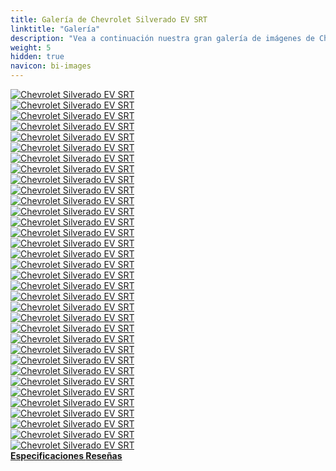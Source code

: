 ```yaml
---
title: Galería de Chevrolet Silverado EV SRT
linktitle: "Galería"
description: "Vea a continuación nuestra gran galería de imágenes de Chevrolet Silverado EV SRT. Haga clic en las imágenes para versiones en alta resolución."
weight: 5
hidden: true
navicon: bi-images
---
```

<!-- markdownlint-disable MD033 -->
<div class="row" id ="my-gallery">
	<div class="pswp-grid-item col-6 col-md-4">
		<a href="https://media.evkx.net/multimedia/models/chevrolet/silverado_ev/silverado_ev_srt/chargeport_1.jpg"
data-pswp-src="https://media.evkx.net/multimedia/models/chevrolet/silverado_ev/silverado_ev_srt/chargeport_1.jpg"
data-pswp-width="3000"
data-pswp-height="1635" 
target="_blank">
			<img src="https://media.evkx.net/multimedia/models/chevrolet/silverado_ev/silverado_ev_srt/chargeport_1_xst.jpg" alt="Chevrolet Silverado EV SRT" class="img-fluid " />
		</a>
	</div>
	<div class="pswp-grid-item col-6 col-md-4">
		<a href="https://media.evkx.net/multimedia/models/chevrolet/silverado_ev/silverado_ev_srt/charging_1.jpg"
data-pswp-src="https://media.evkx.net/multimedia/models/chevrolet/silverado_ev/silverado_ev_srt/charging_1.jpg"
data-pswp-width="3000"
data-pswp-height="1728" 
target="_blank">
			<img src="https://media.evkx.net/multimedia/models/chevrolet/silverado_ev/silverado_ev_srt/charging_1_xst.jpg" alt="Chevrolet Silverado EV SRT" class="img-fluid " />
		</a>
	</div>
	<div class="pswp-grid-item col-6 col-md-4">
		<a href="https://media.evkx.net/multimedia/models/chevrolet/silverado_ev/silverado_ev_srt/details_1.jpg"
data-pswp-src="https://media.evkx.net/multimedia/models/chevrolet/silverado_ev/silverado_ev_srt/details_1.jpg"
data-pswp-width="3000"
data-pswp-height="2001" 
target="_blank">
			<img src="https://media.evkx.net/multimedia/models/chevrolet/silverado_ev/silverado_ev_srt/details_1_xst.jpg" alt="Chevrolet Silverado EV SRT" class="img-fluid " />
		</a>
	</div>
	<div class="pswp-grid-item col-6 col-md-4">
		<a href="https://media.evkx.net/multimedia/models/chevrolet/silverado_ev/silverado_ev_srt/details_2.jpg"
data-pswp-src="https://media.evkx.net/multimedia/models/chevrolet/silverado_ev/silverado_ev_srt/details_2.jpg"
data-pswp-width="3000"
data-pswp-height="2001" 
target="_blank">
			<img src="https://media.evkx.net/multimedia/models/chevrolet/silverado_ev/silverado_ev_srt/details_2_xst.jpg" alt="Chevrolet Silverado EV SRT" class="img-fluid " />
		</a>
	</div>
	<div class="pswp-grid-item col-6 col-md-4">
		<a href="https://media.evkx.net/multimedia/models/chevrolet/silverado_ev/silverado_ev_srt/details_3.jpg"
data-pswp-src="https://media.evkx.net/multimedia/models/chevrolet/silverado_ev/silverado_ev_srt/details_3.jpg"
data-pswp-width="3000"
data-pswp-height="2000" 
target="_blank">
			<img src="https://media.evkx.net/multimedia/models/chevrolet/silverado_ev/silverado_ev_srt/details_3_xst.jpg" alt="Chevrolet Silverado EV SRT" class="img-fluid " />
		</a>
	</div>
	<div class="pswp-grid-item col-6 col-md-4">
		<a href="https://media.evkx.net/multimedia/models/chevrolet/silverado_ev/silverado_ev_srt/exterior_1.jpg"
data-pswp-src="https://media.evkx.net/multimedia/models/chevrolet/silverado_ev/silverado_ev_srt/exterior_1.jpg"
data-pswp-width="3000"
data-pswp-height="2000" 
target="_blank">
			<img src="https://media.evkx.net/multimedia/models/chevrolet/silverado_ev/silverado_ev_srt/exterior_1_xst.jpg" alt="Chevrolet Silverado EV SRT" class="img-fluid " />
		</a>
	</div>
	<div class="pswp-grid-item col-6 col-md-4">
		<a href="https://media.evkx.net/multimedia/models/chevrolet/silverado_ev/silverado_ev_srt/exterior_2.jpg"
data-pswp-src="https://media.evkx.net/multimedia/models/chevrolet/silverado_ev/silverado_ev_srt/exterior_2.jpg"
data-pswp-width="3000"
data-pswp-height="1661" 
target="_blank">
			<img src="https://media.evkx.net/multimedia/models/chevrolet/silverado_ev/silverado_ev_srt/exterior_2_xst.jpg" alt="Chevrolet Silverado EV SRT" class="img-fluid " />
		</a>
	</div>
	<div class="pswp-grid-item col-6 col-md-4">
		<a href="https://media.evkx.net/multimedia/models/chevrolet/silverado_ev/silverado_ev_srt/exterior_3.jpg"
data-pswp-src="https://media.evkx.net/multimedia/models/chevrolet/silverado_ev/silverado_ev_srt/exterior_3.jpg"
data-pswp-width="3000"
data-pswp-height="2000" 
target="_blank">
			<img src="https://media.evkx.net/multimedia/models/chevrolet/silverado_ev/silverado_ev_srt/exterior_3_xst.jpg" alt="Chevrolet Silverado EV SRT" class="img-fluid " />
		</a>
	</div>
	<div class="pswp-grid-item col-6 col-md-4">
		<a href="https://media.evkx.net/multimedia/models/chevrolet/silverado_ev/silverado_ev_srt/exterior_4.jpg"
data-pswp-src="https://media.evkx.net/multimedia/models/chevrolet/silverado_ev/silverado_ev_srt/exterior_4.jpg"
data-pswp-width="3000"
data-pswp-height="1704" 
target="_blank">
			<img src="https://media.evkx.net/multimedia/models/chevrolet/silverado_ev/silverado_ev_srt/exterior_4_xst.jpg" alt="Chevrolet Silverado EV SRT" class="img-fluid " />
		</a>
	</div>
	<div class="pswp-grid-item col-6 col-md-4">
		<a href="https://media.evkx.net/multimedia/models/chevrolet/silverado_ev/silverado_ev_srt/exterior_5.jpg"
data-pswp-src="https://media.evkx.net/multimedia/models/chevrolet/silverado_ev/silverado_ev_srt/exterior_5.jpg"
data-pswp-width="3000"
data-pswp-height="2001" 
target="_blank">
			<img src="https://media.evkx.net/multimedia/models/chevrolet/silverado_ev/silverado_ev_srt/exterior_5_xst.jpg" alt="Chevrolet Silverado EV SRT" class="img-fluid " />
		</a>
	</div>
	<div class="pswp-grid-item col-6 col-md-4">
		<a href="https://media.evkx.net/multimedia/models/chevrolet/silverado_ev/silverado_ev_srt/frunk_1.jpg"
data-pswp-src="https://media.evkx.net/multimedia/models/chevrolet/silverado_ev/silverado_ev_srt/frunk_1.jpg"
data-pswp-width="3000"
data-pswp-height="1716" 
target="_blank">
			<img src="https://media.evkx.net/multimedia/models/chevrolet/silverado_ev/silverado_ev_srt/frunk_1_xst.jpg" alt="Chevrolet Silverado EV SRT" class="img-fluid " />
		</a>
	</div>
	<div class="pswp-grid-item col-6 col-md-4">
		<a href="https://media.evkx.net/multimedia/models/chevrolet/silverado_ev/silverado_ev_srt/headlights_1.jpg"
data-pswp-src="https://media.evkx.net/multimedia/models/chevrolet/silverado_ev/silverado_ev_srt/headlights_1.jpg"
data-pswp-width="3000"
data-pswp-height="2000" 
target="_blank">
			<img src="https://media.evkx.net/multimedia/models/chevrolet/silverado_ev/silverado_ev_srt/headlights_1_xst.jpg" alt="Chevrolet Silverado EV SRT" class="img-fluid " />
		</a>
	</div>
	<div class="pswp-grid-item col-6 col-md-4">
		<a href="https://media.evkx.net/multimedia/models/chevrolet/silverado_ev/silverado_ev_srt/interior_1.jpg"
data-pswp-src="https://media.evkx.net/multimedia/models/chevrolet/silverado_ev/silverado_ev_srt/interior_1.jpg"
data-pswp-width="3000"
data-pswp-height="2000" 
target="_blank">
			<img src="https://media.evkx.net/multimedia/models/chevrolet/silverado_ev/silverado_ev_srt/interior_1_xst.jpg" alt="Chevrolet Silverado EV SRT" class="img-fluid " />
		</a>
	</div>
	<div class="pswp-grid-item col-6 col-md-4">
		<a href="https://media.evkx.net/multimedia/models/chevrolet/silverado_ev/silverado_ev_srt/interior_2.jpg"
data-pswp-src="https://media.evkx.net/multimedia/models/chevrolet/silverado_ev/silverado_ev_srt/interior_2.jpg"
data-pswp-width="3000"
data-pswp-height="2000" 
target="_blank">
			<img src="https://media.evkx.net/multimedia/models/chevrolet/silverado_ev/silverado_ev_srt/interior_2_xst.jpg" alt="Chevrolet Silverado EV SRT" class="img-fluid " />
		</a>
	</div>
	<div class="pswp-grid-item col-6 col-md-4">
		<a href="https://media.evkx.net/multimedia/models/chevrolet/silverado_ev/silverado_ev_srt/main_1.jpg"
data-pswp-src="https://media.evkx.net/multimedia/models/chevrolet/silverado_ev/silverado_ev_srt/main_1.jpg"
data-pswp-width="3000"
data-pswp-height="1685" 
target="_blank">
			<img src="https://media.evkx.net/multimedia/models/chevrolet/silverado_ev/silverado_ev_srt/main_1_xst.jpg" alt="Chevrolet Silverado EV SRT" class="img-fluid " />
		</a>
	</div>
	<div class="pswp-grid-item col-6 col-md-4">
		<a href="https://media.evkx.net/multimedia/models/chevrolet/silverado_ev/silverado_ev_srt/screens_1.jpg"
data-pswp-src="https://media.evkx.net/multimedia/models/chevrolet/silverado_ev/silverado_ev_srt/screens_1.jpg"
data-pswp-width="3000"
data-pswp-height="2001" 
target="_blank">
			<img src="https://media.evkx.net/multimedia/models/chevrolet/silverado_ev/silverado_ev_srt/screens_1_xst.jpg" alt="Chevrolet Silverado EV SRT" class="img-fluid " />
		</a>
	</div>
	<div class="pswp-grid-item col-6 col-md-4">
		<a href="https://media.evkx.net/multimedia/models/chevrolet/silverado_ev/silverado_ev_srt/screens_2.jpg"
data-pswp-src="https://media.evkx.net/multimedia/models/chevrolet/silverado_ev/silverado_ev_srt/screens_2.jpg"
data-pswp-width="3000"
data-pswp-height="2001" 
target="_blank">
			<img src="https://media.evkx.net/multimedia/models/chevrolet/silverado_ev/silverado_ev_srt/screens_2_xst.jpg" alt="Chevrolet Silverado EV SRT" class="img-fluid " />
		</a>
	</div>
	<div class="pswp-grid-item col-6 col-md-4">
		<a href="https://media.evkx.net/multimedia/models/chevrolet/silverado_ev/silverado_ev_srt/screens_3.jpg"
data-pswp-src="https://media.evkx.net/multimedia/models/chevrolet/silverado_ev/silverado_ev_srt/screens_3.jpg"
data-pswp-width="3000"
data-pswp-height="2001" 
target="_blank">
			<img src="https://media.evkx.net/multimedia/models/chevrolet/silverado_ev/silverado_ev_srt/screens_3_xst.jpg" alt="Chevrolet Silverado EV SRT" class="img-fluid " />
		</a>
	</div>
	<div class="pswp-grid-item col-6 col-md-4">
		<a href="https://media.evkx.net/multimedia/models/chevrolet/silverado_ev/silverado_ev_srt/secondrowseats_1.jpg"
data-pswp-src="https://media.evkx.net/multimedia/models/chevrolet/silverado_ev/silverado_ev_srt/secondrowseats_1.jpg"
data-pswp-width="3000"
data-pswp-height="2001" 
target="_blank">
			<img src="https://media.evkx.net/multimedia/models/chevrolet/silverado_ev/silverado_ev_srt/secondrowseats_1_xst.jpg" alt="Chevrolet Silverado EV SRT" class="img-fluid " />
		</a>
	</div>
	<div class="pswp-grid-item col-6 col-md-4">
		<a href="https://media.evkx.net/multimedia/models/chevrolet/silverado_ev/silverado_ev_srt/secondrowseats_2.jpg"
data-pswp-src="https://media.evkx.net/multimedia/models/chevrolet/silverado_ev/silverado_ev_srt/secondrowseats_2.jpg"
data-pswp-width="3000"
data-pswp-height="2001" 
target="_blank">
			<img src="https://media.evkx.net/multimedia/models/chevrolet/silverado_ev/silverado_ev_srt/secondrowseats_2_xst.jpg" alt="Chevrolet Silverado EV SRT" class="img-fluid " />
		</a>
	</div>
	<div class="pswp-grid-item col-6 col-md-4">
		<a href="https://media.evkx.net/multimedia/models/chevrolet/silverado_ev/silverado_ev_srt/stalk_1.jpg"
data-pswp-src="https://media.evkx.net/multimedia/models/chevrolet/silverado_ev/silverado_ev_srt/stalk_1.jpg"
data-pswp-width="3000"
data-pswp-height="2001" 
target="_blank">
			<img src="https://media.evkx.net/multimedia/models/chevrolet/silverado_ev/silverado_ev_srt/stalk_1_xst.jpg" alt="Chevrolet Silverado EV SRT" class="img-fluid " />
		</a>
	</div>
	<div class="pswp-grid-item col-6 col-md-4">
		<a href="https://media.evkx.net/multimedia/models/chevrolet/silverado_ev/silverado_ev_srt/trunk_1.jpg"
data-pswp-src="https://media.evkx.net/multimedia/models/chevrolet/silverado_ev/silverado_ev_srt/trunk_1.jpg"
data-pswp-width="3000"
data-pswp-height="1864" 
target="_blank">
			<img src="https://media.evkx.net/multimedia/models/chevrolet/silverado_ev/silverado_ev_srt/trunk_1_xst.jpg" alt="Chevrolet Silverado EV SRT" class="img-fluid " />
		</a>
	</div>
	<div class="pswp-grid-item col-6 col-md-4">
		<a href="https://media.evkx.net/multimedia/models/chevrolet/silverado_ev/silverado_ev_srt/trunk_10.jpg"
data-pswp-src="https://media.evkx.net/multimedia/models/chevrolet/silverado_ev/silverado_ev_srt/trunk_10.jpg"
data-pswp-width="1920"
data-pswp-height="1080" 
target="_blank">
			<img src="https://media.evkx.net/multimedia/models/chevrolet/silverado_ev/silverado_ev_srt/trunk_10_xst.jpg" alt="Chevrolet Silverado EV SRT" class="img-fluid " />
		</a>
	</div>
	<div class="pswp-grid-item col-6 col-md-4">
		<a href="https://media.evkx.net/multimedia/models/chevrolet/silverado_ev/silverado_ev_srt/trunk_11.jpg"
data-pswp-src="https://media.evkx.net/multimedia/models/chevrolet/silverado_ev/silverado_ev_srt/trunk_11.jpg"
data-pswp-width="1920"
data-pswp-height="1080" 
target="_blank">
			<img src="https://media.evkx.net/multimedia/models/chevrolet/silverado_ev/silverado_ev_srt/trunk_11_xst.jpg" alt="Chevrolet Silverado EV SRT" class="img-fluid " />
		</a>
	</div>
	<div class="pswp-grid-item col-6 col-md-4">
		<a href="https://media.evkx.net/multimedia/models/chevrolet/silverado_ev/silverado_ev_srt/trunk_12.jpg"
data-pswp-src="https://media.evkx.net/multimedia/models/chevrolet/silverado_ev/silverado_ev_srt/trunk_12.jpg"
data-pswp-width="1920"
data-pswp-height="1080" 
target="_blank">
			<img src="https://media.evkx.net/multimedia/models/chevrolet/silverado_ev/silverado_ev_srt/trunk_12_xst.jpg" alt="Chevrolet Silverado EV SRT" class="img-fluid " />
		</a>
	</div>
	<div class="pswp-grid-item col-6 col-md-4">
		<a href="https://media.evkx.net/multimedia/models/chevrolet/silverado_ev/silverado_ev_srt/trunk_2.jpg"
data-pswp-src="https://media.evkx.net/multimedia/models/chevrolet/silverado_ev/silverado_ev_srt/trunk_2.jpg"
data-pswp-width="3000"
data-pswp-height="2001" 
target="_blank">
			<img src="https://media.evkx.net/multimedia/models/chevrolet/silverado_ev/silverado_ev_srt/trunk_2_xst.jpg" alt="Chevrolet Silverado EV SRT" class="img-fluid " />
		</a>
	</div>
	<div class="pswp-grid-item col-6 col-md-4">
		<a href="https://media.evkx.net/multimedia/models/chevrolet/silverado_ev/silverado_ev_srt/trunk_3.jpg"
data-pswp-src="https://media.evkx.net/multimedia/models/chevrolet/silverado_ev/silverado_ev_srt/trunk_3.jpg"
data-pswp-width="3000"
data-pswp-height="2001" 
target="_blank">
			<img src="https://media.evkx.net/multimedia/models/chevrolet/silverado_ev/silverado_ev_srt/trunk_3_xst.jpg" alt="Chevrolet Silverado EV SRT" class="img-fluid " />
		</a>
	</div>
	<div class="pswp-grid-item col-6 col-md-4">
		<a href="https://media.evkx.net/multimedia/models/chevrolet/silverado_ev/silverado_ev_srt/trunk_4.jpg"
data-pswp-src="https://media.evkx.net/multimedia/models/chevrolet/silverado_ev/silverado_ev_srt/trunk_4.jpg"
data-pswp-width="3000"
data-pswp-height="2001" 
target="_blank">
			<img src="https://media.evkx.net/multimedia/models/chevrolet/silverado_ev/silverado_ev_srt/trunk_4_xst.jpg" alt="Chevrolet Silverado EV SRT" class="img-fluid " />
		</a>
	</div>
	<div class="pswp-grid-item col-6 col-md-4">
		<a href="https://media.evkx.net/multimedia/models/chevrolet/silverado_ev/silverado_ev_srt/trunk_5.jpg"
data-pswp-src="https://media.evkx.net/multimedia/models/chevrolet/silverado_ev/silverado_ev_srt/trunk_5.jpg"
data-pswp-width="1920"
data-pswp-height="1080" 
target="_blank">
			<img src="https://media.evkx.net/multimedia/models/chevrolet/silverado_ev/silverado_ev_srt/trunk_5_xst.jpg" alt="Chevrolet Silverado EV SRT" class="img-fluid " />
		</a>
	</div>
	<div class="pswp-grid-item col-6 col-md-4">
		<a href="https://media.evkx.net/multimedia/models/chevrolet/silverado_ev/silverado_ev_srt/trunk_6.jpg"
data-pswp-src="https://media.evkx.net/multimedia/models/chevrolet/silverado_ev/silverado_ev_srt/trunk_6.jpg"
data-pswp-width="1920"
data-pswp-height="1080" 
target="_blank">
			<img src="https://media.evkx.net/multimedia/models/chevrolet/silverado_ev/silverado_ev_srt/trunk_6_xst.jpg" alt="Chevrolet Silverado EV SRT" class="img-fluid " />
		</a>
	</div>
	<div class="pswp-grid-item col-6 col-md-4">
		<a href="https://media.evkx.net/multimedia/models/chevrolet/silverado_ev/silverado_ev_srt/trunk_7.jpg"
data-pswp-src="https://media.evkx.net/multimedia/models/chevrolet/silverado_ev/silverado_ev_srt/trunk_7.jpg"
data-pswp-width="1920"
data-pswp-height="1080" 
target="_blank">
			<img src="https://media.evkx.net/multimedia/models/chevrolet/silverado_ev/silverado_ev_srt/trunk_7_xst.jpg" alt="Chevrolet Silverado EV SRT" class="img-fluid " />
		</a>
	</div>
	<div class="pswp-grid-item col-6 col-md-4">
		<a href="https://media.evkx.net/multimedia/models/chevrolet/silverado_ev/silverado_ev_srt/trunk_8.jpg"
data-pswp-src="https://media.evkx.net/multimedia/models/chevrolet/silverado_ev/silverado_ev_srt/trunk_8.jpg"
data-pswp-width="1920"
data-pswp-height="1080" 
target="_blank">
			<img src="https://media.evkx.net/multimedia/models/chevrolet/silverado_ev/silverado_ev_srt/trunk_8_xst.jpg" alt="Chevrolet Silverado EV SRT" class="img-fluid " />
		</a>
	</div>
	<div class="pswp-grid-item col-6 col-md-4">
		<a href="https://media.evkx.net/multimedia/models/chevrolet/silverado_ev/silverado_ev_srt/trunk_9.jpg"
data-pswp-src="https://media.evkx.net/multimedia/models/chevrolet/silverado_ev/silverado_ev_srt/trunk_9.jpg"
data-pswp-width="1920"
data-pswp-height="1080" 
target="_blank">
			<img src="https://media.evkx.net/multimedia/models/chevrolet/silverado_ev/silverado_ev_srt/trunk_9_xst.jpg" alt="Chevrolet Silverado EV SRT" class="img-fluid " />
		</a>
	</div>
	<div class="pswp-grid-item col-6 col-md-4">
		<a href="https://media.evkx.net/multimedia/models/chevrolet/silverado_ev/silverado_ev_srt/v2l_1.jpg"
data-pswp-src="https://media.evkx.net/multimedia/models/chevrolet/silverado_ev/silverado_ev_srt/v2l_1.jpg"
data-pswp-width="3000"
data-pswp-height="2001" 
target="_blank">
			<img src="https://media.evkx.net/multimedia/models/chevrolet/silverado_ev/silverado_ev_srt/v2l_1_xst.jpg" alt="Chevrolet Silverado EV SRT" class="img-fluid " />
		</a>
	</div>
</div>
<script type="module">
  import PhotoSwipeLightbox from '/js/photoswipe-lightbox.esm.js';
    const lightbox = new PhotoSwipeLightbox({
       gallery: '#my-gallery',
        children: 'a',
        pswpModule: () => import('/js/photoswipe.esm.js')
    });
lightbox.init();
</script>
<div class="mt-3 mb-3">
<a href="../specifications/" class="text-decoration-none text-black">
<strong><i class="bi-arrow-left"></i> Especificaciones </strong>
</a>
<a href="../reviews/" class="text-decoration-none text-black float-end">
<strong>Reseñas <i class="bi-arrow-right"></i></strong>
</a>
</div>
